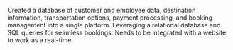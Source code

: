 Created a database of customer and employee data, destination information, transportation options, payment processing, and booking management into a single platform. Leveraging a relational database and SQL queries for seamless bookings. Needs to be integrated with a website to work as a real-time.


